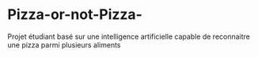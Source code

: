 # Pizza-or-not-Pizza-
Projet étudiant basé sur une intelligence artificielle capable de reconnaitre une pizza parmi plusieurs aliments
